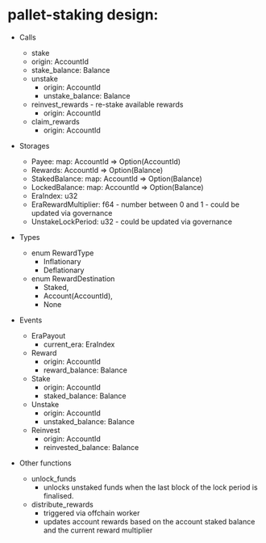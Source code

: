 # pallet-staking design:
* Calls
  - stake
   - origin: AccountId
   - stake_balance: Balance
  - unstake
    - origin: AccountId
    - unstake_balance: Balance
  - reinvest_rewards - re-stake available rewards
    - origin: AccountId
  - claim_rewards 
    - origin: AccountId
* Storages
  - Payee: map: AccountId => Option(AccountId)
  - Rewards: AccountId => Option(Balance)
  - StakedBalance: map: AccountId => Option(Balance)
  - LockedBalance: map: AccountId => Option(Balance)
  - EraIndex: u32 
  - EraRewardMultiplier: f64 - number between 0 and 1 - could be updated via  governance
  - UnstakeLockPeriod: u32 - could be updated via governance
* Types
  - enum RewardType
    - Inflationary
    - Deflationary
  - enum  RewardDestination
  	- Staked,
  	- Account(AccountId),
  	- None
* Events
  - EraPayout
    - current_era: EraIndex
  - Reward
    - origin: AccountId
    - reward_balance: Balance
  - Stake
    - origin: AccountId
    - staked_balance: Balance
  - Unstake
    - origin: AccountId
    - unstaked_balance: Balance
  - Reinvest
    - origin: AccountId
    - reinvested_balance: Balance

* Other functions
  - unlock_funds 
    - unlocks unstaked funds when  the last block of the lock period is finalised.
  - distribute_rewards
    - triggered via offchain worker
    - updates account rewards based on the account staked balance and the current reward multiplier
  